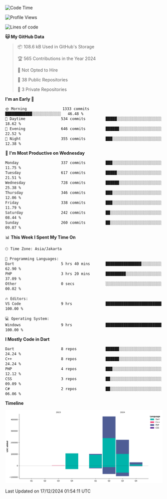 <!--START_SECTION:waka-->
![Code Time](http://img.shields.io/badge/Code%20Time-332%20hrs%2054%20mins-blue)

![Profile Views](http://img.shields.io/badge/Profile%20Views-0-blue)

![Lines of code](https://img.shields.io/badge/From%20Hello%20World%20I%27ve%20Written-882.0%20thousand%20lines%20of%20code-blue)

**🐱 My GitHub Data** 

> 📦 108.6 kB Used in GitHub's Storage 
 > 
> 🏆 565 Contributions in the Year 2024
 > 
> 🚫 Not Opted to Hire
 > 
> 📜 38 Public Repositories 
 > 
> 🔑 3 Private Repositories 
 > 
**I'm an Early 🐤** 

```text
🌞 Morning                1333 commits        ████████████░░░░░░░░░░░░░   46.48 % 
🌆 Daytime                534 commits         █████░░░░░░░░░░░░░░░░░░░░   18.62 % 
🌃 Evening                646 commits         ██████░░░░░░░░░░░░░░░░░░░   22.52 % 
🌙 Night                  355 commits         ███░░░░░░░░░░░░░░░░░░░░░░   12.38 % 
```
📅 **I'm Most Productive on Wednesday** 

```text
Monday                   337 commits         ███░░░░░░░░░░░░░░░░░░░░░░   11.75 % 
Tuesday                  617 commits         █████░░░░░░░░░░░░░░░░░░░░   21.51 % 
Wednesday                728 commits         ██████░░░░░░░░░░░░░░░░░░░   25.38 % 
Thursday                 346 commits         ███░░░░░░░░░░░░░░░░░░░░░░   12.06 % 
Friday                   338 commits         ███░░░░░░░░░░░░░░░░░░░░░░   11.79 % 
Saturday                 242 commits         ██░░░░░░░░░░░░░░░░░░░░░░░   08.44 % 
Sunday                   260 commits         ██░░░░░░░░░░░░░░░░░░░░░░░   09.07 % 
```


📊 **This Week I Spent My Time On** 

```text
🕑︎ Time Zone: Asia/Jakarta

💬 Programming Languages: 
Dart                     5 hrs 40 mins       ████████████████░░░░░░░░░   62.90 % 
PHP                      3 hrs 20 mins       █████████░░░░░░░░░░░░░░░░   37.09 % 
Other                    0 secs              ░░░░░░░░░░░░░░░░░░░░░░░░░   00.02 % 

🔥 Editors: 
VS Code                  9 hrs               █████████████████████████   100.00 % 

💻 Operating System: 
Windows                  9 hrs               █████████████████████████   100.00 % 
```

**I Mostly Code in Dart** 

```text
Dart                     8 repos             ██████░░░░░░░░░░░░░░░░░░░   24.24 % 
C++                      8 repos             ██████░░░░░░░░░░░░░░░░░░░   24.24 % 
PHP                      4 repos             ███░░░░░░░░░░░░░░░░░░░░░░   12.12 % 
CSS                      3 repos             ██░░░░░░░░░░░░░░░░░░░░░░░   09.09 % 
C#                       2 repos             ██░░░░░░░░░░░░░░░░░░░░░░░   06.06 % 
```



**Timeline**

![Lines of Code chart](https://raw.githubusercontent.com/PradiptaAhmad/PradiptaAhmad/main/assets/bar_graph.png)


 Last Updated on 17/12/2024 01:54:11 UTC
<!--END_SECTION:waka-->
